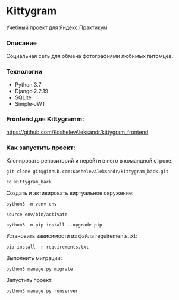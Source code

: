 # Kittygram
Учебный проект для Яндекс.Практикум
### Описание
Социальная сеть для обмена фотографиями любимых питомцев.
### Технологии
- Python 3.7
- Django 2.2.19
- SQLite
- Simple-JWT

### Frontend для Kittygramm:
https://github.com/KoshelevAleksandr/kittygram_frontend
### Как запустить проект:

Клонировать репозиторий и перейти в него в командной строке:

```
git clone git@github.com:KoshelevAleksandr/kittygram_back.git
```

```
cd kittygram_back
```

Cоздать и активировать виртуальное окружение:

```
python3 -m venv env
```

```
source env/bin/activate
```

```
python3 -m pip install --upgrade pip
```

Установить зависимости из файла requirements.txt:

```
pip install -r requirements.txt
```

Выполнить миграции:

```
python3 manage.py migrate
```

Запустить проект:

```
python3 manage.py runserver
```
